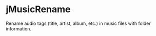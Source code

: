 # jMusicRename
Rename audio tags (title, artist, album, etc.) in music files with folder information.
